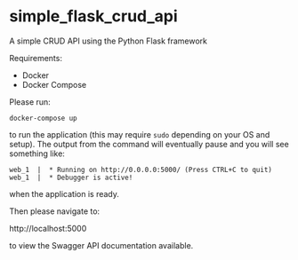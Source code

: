 # simple_flask_crud_api
A simple CRUD API using the Python Flask framework

Requirements:
* Docker
* Docker Compose

Please run:
```
docker-compose up
```
to run the application (this may require `sudo` depending on your OS and setup).
The output from the command will eventually pause 
and you will see something like:
```
web_1  |  * Running on http://0.0.0.0:5000/ (Press CTRL+C to quit)
web_1  |  * Debugger is active!
```
when the application is ready. 


Then please navigate to:

http://localhost:5000

to view the Swagger API documentation available.
